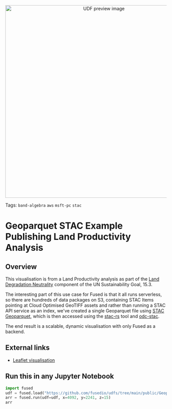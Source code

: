 <!--fused:pin=13-->
<!--fused:preview-->
<p align="center"><img src="https://fused-magic.s3.us-west-2.amazonaws.com/thumbnails/udfs-staging/alexgleith1.png" width="600" alt="UDF preview image"></p>

<!--fused:tags-->
Tags: `band-algebra` `aws` `msft-pc` `stac`

<!--fused:readme-->
# Geoparquet STAC Example Publishing Land Productivity Analysis

## Overview

This visualisation is from a Land Productivity analysis as part of the
[Land Degradation Neutrality](https://www.unccd.int/land-and-life/land-degradation-neutrality/overview)
component of the UN Sustainability Goal, 15.3.

The interesting part of this use case for Fused is that it all runs serverless, so there are
hundreds of data packages on S3, containing STAC Items pointing at Cloud Optimised GeoTIFF assets
and rather than running a STAC API service as an index, we've created a single Geoparquet
file using [STAC Geoparquet](https://stac-utils.github.io/stac-geoparquet), which is then accessed
using the [stac-rs](https://github.com/stac-utils/stac-rs) tool and
[odc-stac](https://odc-stac.readthedocs.io/en/latest/_api/odc.stac.load.html).

The end result is a scalable, dynamic visualisation with only Fused as a backend.

## External links

- [Leaflet visualisation](https://data.ldn.auspatious.com/testing/map.html?year=2023#10/17.2975/-88.3088)

## Run this in any Jupyter Notebook

```python
import fused
udf = fused.load("https://github.com/fusedio/udfs/tree/main/public/Geoparquet_STAC_Example")
arr = fused.run(udf=udf, x=4092, y=2241, z=15)
arr
```
